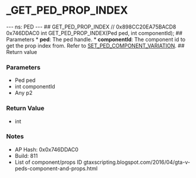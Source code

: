 # _GET_PED_PROP_INDEX

--- ns: PED --- ## GET_PED_PROP_INDEX  // 0x898CC20EA75BACD8 0x746DDAC0 int GET_PED_PROP_INDEX(Ped ped, int componentId);  ## Parameters * **ped**: The ped handle. * **componentId**: The component id to get the prop index from. Refer to [SET_PED_COMPONENT_VARIATION](#_0x262B14F48D29DE80).  ## Return value

### Parameters
* Ped ped
* int componentId
* Any p2

### Return Value
* int

### Notes
* AP Hash: 0x0x746DDAC0
* Build: 811
* List of component/props ID
gtaxscripting.blogspot.com/2016/04/gta-v-peds-component-and-props.html

